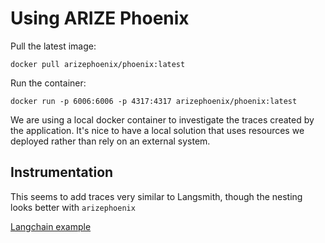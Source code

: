 # Using ARIZE Phoenix

Pull the latest image:

```shell
docker pull arizephoenix/phoenix:latest
```

Run the container:

```shell
docker run -p 6006:6006 -p 4317:4317 arizephoenix/phoenix:latest
```

We are using a local docker container to investigate the traces created by
the application.  It's nice to have a local solution that uses resources
we deployed rather than rely on an external system.

## Instrumentation

This seems to add traces very similar to Langsmith, though the nesting looks better with `arizephoenix`

[Langchain example](https://github.com/Arize-ai/openinference/blob/main/python/instrumentation/openinference-instrumentation-langchain/examples/chain_metadata.py)
